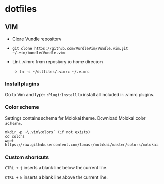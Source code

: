 # dotfiles

## VIM

* Clone Vundle repository

 * `git clone https://github.com/VundleVim/Vundle.vim.git ~/.vim/bundle/Vundle.vim`

* Link .vimrc from repository to home directory

  * `ln -s ~/dotfiles/.vimrc ~/.vimrc`


### Install plugins

Go to Vim and type: `:PluginInstall` to install all included in .vimrc plugins.



### Color scheme


Settings contains schema for Molokai theme. Download Molokai color scheme: 

```
mkdir -p ~\.vim\colors` (if not exists)
cd colors
wget https://raw.githubusercontent.com/tomasr/molokai/master/colors/molokai.vim
```

### Custom shortcuts


`CTRL + j` inserts a blank line below the current line.

`CTRL + k` inserts a blank line above the current line.
